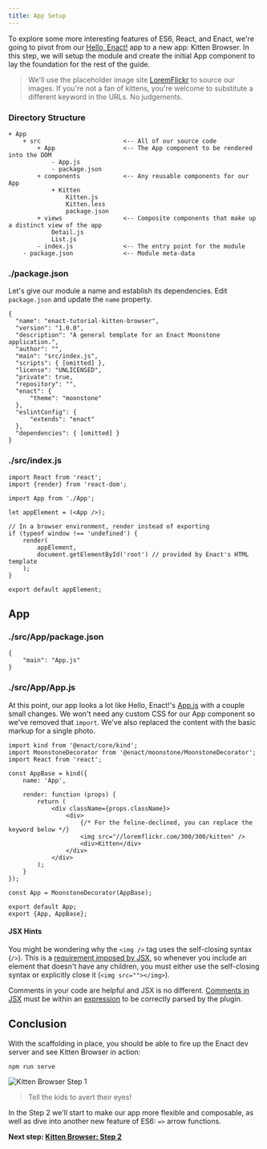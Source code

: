 ```yaml
---
title: App Setup
---
```

<!--
* Concept: App Scaffolding
* Concept: JSX - syntax and comments
-->

To explore some more interesting features of ES6, React, and Enact, we're going to pivot from our
[Hello, Enact!](../../tutorial-hello-enact/) app to a new app: Kitten Browser. In this step, we will setup the
module and create the initial App component to lay the foundation for the rest of
the guide.

> We'll use the placeholder image site [LoremFlickr](http://loremflickr.com/) to source our images.
> If you're not a fan of kittens, you're welcome to substitute a different keyword in the URLs.  No judgements.

### Directory Structure

	+ App
		+ src						<-- All of our source code
			+ App					<-- The App component to be rendered into the DOM
				- App.js
				- package.json
			+ components			<-- Any reusable components for our App
				+ Kitten
					Kitten.js
					Kitten.less
					package.json
			+ views					<-- Composite components that make up a distinct view of the app
				Detail.js
				List.js
			- index.js				<-- The entry point for the module
		- package.json				<-- Module meta-data

### ./package.json

Let's give our module a name and establish its dependencies.  Edit `package.json` and update the `name` property.

	{
	  "name": "enact-tutorial-kitten-browser",
	  "version": "1.0.0",
      "description": "A general template for an Enact Moonstone application.",
      "author": "",
      "main": "src/index.js",
      "scripts": { [omitted] },
      "license": "UNLICENSED",
      "private": true,	
      "repository": "",
      "enact": {
          "theme": "moonstone"
      },
      "eslintConfig": {
          "extends": "enact"
      },
      "dependencies": { [omitted] }
	}

### ./src/index.js

	import React from 'react';
	import {render} from 'react-dom';
	
	import App from './App';
	
	let appElement = (<App />);
	
	// In a browser environment, render instead of exporting
	if (typeof window !== 'undefined') {
		render(
			appElement,
			document.getElementById('root') // provided by Enact's HTML template
		);
	}
	
	export default appElement;

## App

### ./src/App/package.json

	{
		"main": "App.js"
	}

### ./src/App/App.js

At this point, our app looks a lot like Hello, Enact!'s [App.js](../../tutorial-hello-enact/kind/#updating-appjs)
with a couple small changes. We won't need any custom CSS for our App component so we've removed that
`import`. We've also replaced the content with the basic markup for a single photo.

	import kind from '@enact/core/kind';
	import MoonstoneDecorator from '@enact/moonstone/MoonstoneDecorator';
	import React from 'react';
	
	const AppBase = kind({
		name: 'App',
	
		render: function (props) {
			return (
				<div className={props.className}>
					<div>
						{/* For the feline-declined, you can replace the keyword below */}
						<img src="//loremflickr.com/300/300/kitten" />
						<div>Kitten</div>
					</div>
				</div>
			);
		}
	});
	
	const App = MoonstoneDecorator(AppBase);
	
	export default App;
	export {App, AppBase};


#### JSX Hints

You might be wondering why the `<img />` tag uses the self-closing syntax (`/>`). This is a
[requirement imposed by JSX](https://facebook.github.io/react/tips/self-closing-tag.html), so
whenever you include an element that doesn't have any children, you must either use the self-closing
syntax or explicitly close it (`<img src=""></img>`).

Comments in your code are helpful and JSX is no different. [Comments in JSX](https://facebook.github.io/react/docs/jsx-in-depth.html#comments)
must be within an [expression](https://facebook.github.io/react/docs/jsx-in-depth.html#javascript-expressions) to be correctly
parsed by the plugin.

## Conclusion

With the scaffolding in place, you should be able to fire up the Enact dev server and see
Kitten Browser in action:

	npm run serve

![Kitten Browser Step 1](KittenBrowser-Step1.png)
> Tell the kids to avert their eyes!

In the Step 2 we'll start to make our app more flexible and composable,
as well as dive into another new feature of ES6: `=>` arrow functions.

**Next step: [Kitten Browser: Step 2](../reusable-components/)**
